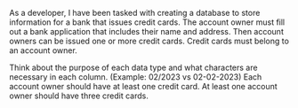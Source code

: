 As a developer, I have been tasked with creating a database to store information for a bank that issues credit cards. The account owner must fill out a bank application that includes their name and address. Then account owners can be issued one or more credit cards. Credit cards must belong to an account owner.


<!-- The banking application data should be managed by a PostgreSQL database in a Rails application. -->
<!-- An account owner should have a name and an address. -->
<!-- There should be at least three owners in the database.
 Owner.create(name:"Jackson Pruett", address: "Newton")
 Owner.create(name:"Harry Potter", address: "England")
 Owner.create(name:"Joseph Kong", address: "Alameda
 ") -->

<!-- A credit card has a number and an expiration date. -->
<!-- Remember! Credit cards CANNOT exist without an account owner.
 rails g model CreditCrad number:integer expiration_date person_id: integer -->


Think about the purpose of each data type and what characters are necessary in each column. (Example: 02/2023 vs 02-02-2023)
Each account owner should have at least one credit card.
At least one account owner should have three credit cards.